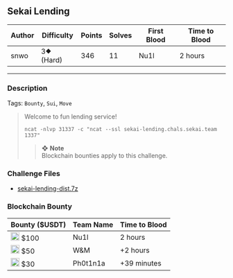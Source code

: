 ## Sekai Lending

| Author | Difficulty | Points | Solves | First Blood | Time to Blood |
| ------ | ---------- | ------ | ------ | ----------- | ------------- |
| snwo   | 3⯁ (Hard)  | 346    | 11     | Nu1l        | 2 hours       |

---

### Description

Tags: `Bounty`, `Sui`, `Move`

<blockquote>

Welcome to fun lending service!

`ncat -nlvp 31337 -c "ncat --ssl sekai-lending.chals.sekai.team 1337"`

> ❖ **Note**  
> Blockchain bounties apply to this challenge.

</blockquote>

### Challenge Files

- [sekai-lending-dist.7z](dist)

### Blockchain Bounty

| Bounty ($USDT)                                                | Team Name | Time to Blood |
| ------------------------------------------------------------- | --------- | ------------- |
| <img src="https://files.catbox.moe/743j1s.png" width=20> $100 | Nu1l      | 2 hours       |
| <img src="https://files.catbox.moe/kkkzfk.png" width=20> $50  | W&M       | +2 hours      |
| <img src="https://files.catbox.moe/3dry0l.png" width=20> $30  | Ph0t1n1a  | +39 minutes   |

